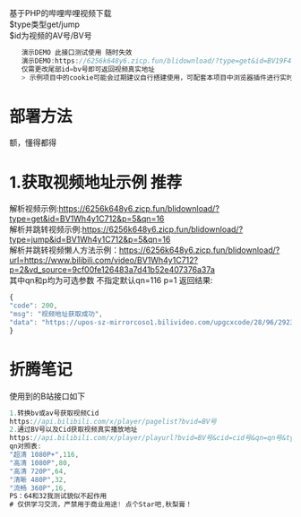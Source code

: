 基于PHP的哔哩哔哩视频下载<br>
$type类型get/jump<br>
$id为视频的AV号/BV号<br>

```javascript
   演示DEMO 此接口测试使用 随时失效
   演示DEMO:https://6256k648y6.zicp.fun/blidownload/?type=get&id=BV19F411Q7f5
   仅需更改尾部id=bv号即可返回视频真实地址
   > 示例项目中的cookie可能会过期建议自行搭建使用，可配套本项目中浏览器插件进行实时更新
```


# 部署方法
> 
额，懂得都得


# 1.获取视频地址示例 推荐
>  
解析视频示例:https://6256k648y6.zicp.fun/blidownload/?type=get&id=BV1Wh4y1C712&p=5&qn=16<br>
解析并跳转视频示例:https://6256k648y6.zicp.fun/blidownload/?type=jump&id=BV1Wh4y1C712&p=5&qn=16<br>
解析并跳转视频懒人方法示例：https://6256k648y6.zicp.fun/blidownload/?url=https://www.bilibili.com/video/BV1Wh4y1C712?p=2&vd_source=9cf00fe126483a7d41b52e407376a37a<br>
其中qn和p均为可选参数 不指定默认qn=116 p=1
返回结果:<br>

```javascript
{
"code": 200,
"msg": "视频地址获取成功",
"data": "https://upos-sz-mirrorcoso1.bilivideo.com/upgcxcode/28/96/292329628/292329628_nb2-1-32.flv?e=ig8euxZM2rNcNbNM7WdVhoMg7wUVhwdEto8g5X10ugNcXBlqNxHxNEVE5XREto8KqJZHUa6m5J0SqE85tZvEuENvNo8g2ENvNo8i8o859r1qXg8xNEVE5XREto8GuFGv2U7SuxI72X6fTr859r1qXg8gNEVE5XREto8z5JZC2X2gkX5L5F1eTX1jkXlsTXHeux_f2o859IB_&uipk=5&nbs=1&deadline=1614334765&gen=playurlv2&os=coso1bv&oi=3729533076&trid=f08874a409264862a24795c07d0a5cccu&platform=pc&upsig=b2ab93c04ef89db92a4fec2103cf787e&uparams=e,uipk,nbs,deadline,gen,os,oi,trid,platform&mid=0&orderid=0,3&agrr=1&logo=80000000"
}
```

# 折腾笔记

使用到的B站接口如下<br>

```javascript
1.转换bv或av号获取视频Cid
https://api.bilibili.com/x/player/pagelist?bvid=BV号
2.通过BV号以及Cid获取视频真实播放地址
https://api.bilibili.com/x/player/playurl?bvid=BV号&cid=cid号&qn=qn号&type=&otype=json&platform=html5&high_quality=1
qn对照表:
"超清 1080P+",116,
"高清 1080P",80,
"高清 720P",64,
"清晰 480P",32,
"流畅 360P",16,
PS：64和32我测试貌似不起作用
# 仅供学习交流，严禁用于商业用途! 点个Star吧,秋梨膏！

